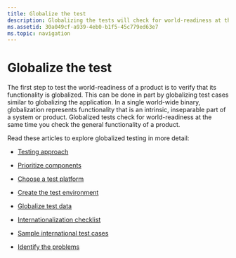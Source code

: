 ```yaml
---
title: Globalize the test
description: Globalizing the tests will check for world-readiness at the same time  as you check the general functionality of a core product's entire system.
ms.assetid: 30a049cf-a939-4eb0-b1f5-45c779ed63e7
ms.topic: navigation
---
```


# Globalize the test

The first step to test the world-readiness of a product is to verify that its functionality is globalized.
This can be done in part by globalizing test cases similar to globalizing the application.
In a single world-wide binary, globalization represents functionality that is an intrinsic, inseparable part of a system or product.
Globalized tests check for world-readiness at the same time you check the general functionality of a product.

Read these articles to explore globalized testing in more detail:  

* [Testing approach](testing-approach.md)

* [Prioritize components](prioritize-components.md)

* [Choose a test platform](choose-a-test-platform.md)

* [Create the test environment](create-the-test-environment.md)

* [Globalize test data](globalize-test-data.md)

* [Internationalization checklist](internationalization-checklist.md)

* [Sample international test cases](sample-international-test-cases.md)

* [Identify the problems](identify-globalization-problem.md)
